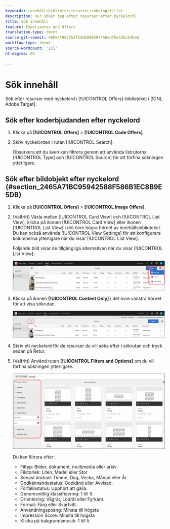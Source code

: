 ```yaml
---
keywords: innehållsbibliotek;resurser;sökning;filter
description: Hur söker jag efter resurser efter nyckelord?
title: Sök innehåll
feature: Experiences and Offers
translation-type: tm+mt
source-git-commit: 48b94f967252f5ddb009597456edf0a43bc54ba6
workflow-type: tm+mt
source-wordcount: '215'
ht-degree: 0%

---
```



# Sök innehåll

Sök efter resurser med nyckelord i [!UICONTROL Offers]-biblioteket i [!DNL Adobe Target].

## Sök efter koderbjudanden efter nyckelord

1. Klicka på **[!UICONTROL Offers]** > **[!UICONTROL Code Offers]**.
1. Skriv nyckelorden i rutan [!UICONTROL Search].

   Observera att du även kan filtrera genom att använda listrutorna [!UICONTROL Type] och [!UICONTROL Source] för att förfina sökningen ytterligare.

## Sök efter bildobjekt efter nyckelord {#section_2465A71BC95942588F586B1EC8B9E5DB}

1. Klicka på **[!UICONTROL Offers]** > **[!UICONTROL Image Offers]**.

1. (Valfritt) Växla mellan [!UICONTROL Card View] och [!UICONTROL List View], klicka på ikonen [!UICONTROL Card View] eller ikonen [!UICONTROL List View] i det övre högra hörnet av innehållsbiblioteket. Du kan också använda [!UICONTROL View Settings] för att konfigurera kolumnerna ytterligare när du visar [!UICONTROL List View].

   Följande bild visar de tillgängliga alternativen när du visar [!UICONTROL List View]:

   ![Alternativ för listvy](/help/c-experiences/c-manage-content/assets/view-settings-options.png)

1. Klicka på ikonen **[!UICONTROL Content Only]** i det övre vänstra hörnet för att visa sökrutan.

   ![Alternativet Endast innehåll](/help/c-experiences/c-manage-content/assets/content-only.png)

1. Skriv ett nyckelord för de resurser du vill söka efter i sökrutan och tryck sedan på Retur.

1. (Valfritt) Använd rutan **[!UICONTROL Filters and Options]** om du vill förfina sökningen ytterligare.

   ![Filter- och alternativfönster](/help/c-experiences/c-manage-content/assets/filter-and-options.png)

   Du kan filtrera efter:

   * Filtyp: Bilder, dokument, multimedia eller arkiv.
   * Filstorlek: Liten, Medel eller Stor
   * Senast ändrad: Timme, Dag, Vecka, Månad eller År.
   * Godkännandestatus: Godkänd eller Avvisad.
   * Förfallostatus: Upphört att gälla.
   * Genomsnittlig klassificering: 1 till 5.
   * Orientering: Vågrät, Lodrät eller Fyrkant.
   * Format: Färg eller Svartvitt.
   * Användningspoäng: Minsta till högsta
   * Impression Score: Minsta till högsta
   * Klicka på bakgrundsmusik: 1 till 5.